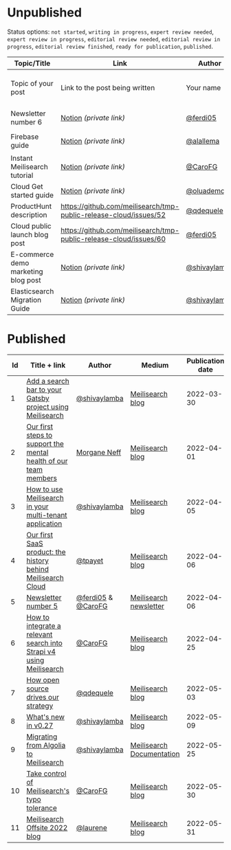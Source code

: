 # Unpublished

Status options: `not started`, `writing in progress`, `expert review needed`, `expert review in progress`, `editorial review needed`, `editorial review in progress`, `editorial review finished`, `ready for publication`, `published`.

| Topic/Title | Link | Author | Medium | ETA | Status |
|---|---|---|---|---|---|
| Topic of your post | Link to the post being written | Your name | Mediums where the post will be published | Tentative date for the publication | Status of the publication process |
| Newsletter number 6 | [Notion](https://www.notion.so/meilisearch/Private-links-9633b8a54d1e4681a23310ae483b4f91#d9ab6b98d6f94517bbabfd5c06f5622c) _(private link)_ | [@ferdi05](https://github.com/ferdi05) | [Meilisearch newsletter](https://us2.campaign-archive.com/home/?u=27870f7b71c908a8b359599fb&id=31f7b55f37) | 🚨 2022-05-30 | `editorial review finished` |
| Firebase guide | [Notion](https://www.notion.so/meilisearch/Firebase-guide-f26f200fd5944f7e8f55810b35ca1e54) _(private link)_ | [@alallema](https://github.com/alallema) | [Meilisearch blog](https://blog.meilisearch.com/) (at least) | 2022-06-02 | `editorial review needed` |
| Instant Meilisearch tutorial| [Notion](https://www.notion.so/meilisearch/Instant-Meilisearch-Strapi-v4-545c1e51336349afa9b76d03ce85b0bd) _(private link)_ | [@CaroFG](https://github.com/CaroFG) | [Meilisearch blog](https://blog.meilisearch.com/) | 2022-06-09 | `editorial review needed` |
| Cloud Get started guide | [Notion](https://www.notion.so/meilisearch/Getting-Started-with-Meilisearch-Cloud-3110211869ad43fd80f9603319b6ccba) _(private link)_ | [@oluademola](https://github.com/oluademola) | [Meilisearch Cloud website](https://cloud.meilisearch.com/) | 2022-04-25 | `writing in progress` |
| ProductHunt description | https://github.com/meilisearch/tmp-public-release-cloud/issues/52 | [@qdequele](https://github.com/qdequele) | [Product Hunt](https://www.producthunt.com/) | 2022-06-30 (TBC) | `not started` |
| Cloud public launch blog post | https://github.com/meilisearch/tmp-public-release-cloud/issues/60 | [@ferdi05](https://github.com/ferdi05) | [Meilisearch blog](https://blog.meilisearch.com/) | 2022-06-30 (TBC) | `not started` |
| E-commerce demo marketing blog post | [Notion](https://www.notion.so/meilisearch/Ecommerce-Demo-Tutorial-93212d48474a47519354d54b83d28a09) _(private link)_ | [@shivaylamba](https://github.com/shivaylamba) | [Meilisearch blog](https://blog.meilisearch.com/) | 2022-06-30 (TBC) | `not started` |
| Elasticsearch Migration Guide | [Notion](https://www.notion.so/meilisearch/Elasticsearch-migration-guide-45607a91cdcb4d08b19319fb7799e49f) _(private link)_ | [@shivaylamba](https://github.com/shivaylamba) | [Meilisearch documentation](https://docs.meilisearch.com/) | 2022-07-15 (TBC) | `writing in progress` |


# Published

| Id | Title + link | Author | Medium | Publication date |
|---|---|---|---|---|
| 1 | [Add a search bar to your Gatsby project using Meilisearch](https://blog.meilisearch.com/add-a-search-bar-to-your-gatsby-project-using-meilisearch/) | [@shivaylamba](https://github.com/shivaylamba) | [Meilisearch blog](https://blog.meilisearch.com/) | 2022-03-30 |
| 2 | [Our first steps to support the mental health of our team members](https://blog.meilisearch.com/our-first-steps-to-support-the-mental-health-of-our-team-members/) | [Morgane Neff](https://meilisearch.notion.site/Morgane-Neff-ce9c8e7d86ab46a6bdd64b3164bbec25) | [Meilisearch blog](https://blog.meilisearch.com/) | 2022-04-01 |
| 3 | [How to use Meilisearch in your multi-tenant application](https://blog.meilisearch.com/multi-tenancy/) | [@shivaylamba](https://github.com/shivaylamba) | [Meilisearch blog](https://blog.meilisearch.com/) |2022-04-05 |
| 4 | [Our first SaaS product: the history behind Meilisearch Cloud](https://blog.meilisearch.com/the-history-of-meilisearch-cloud/) | [@tpayet](https://github.com/tpayet) | [Meilisearch blog](https://blog.meilisearch.com/) |2022-04-06 |
| 5 | [Newsletter number 5](https://mailchi.mp/meilisearch/meilisearch-newsletter-5766633) | [@ferdi05](https://github.com/ferdi05) & [@CaroFG](https://github.com/CaroFG) | [Meilisearch newsletter](https://us2.campaign-archive.com/home/?u=27870f7b71c908a8b359599fb&id=31f7b55f37) |2022-04-06 |
| 6 | [How to integrate a relevant search into Strapi v4 using Meilisearch](https://blog.meilisearch.com/strapi-v4-plugin-meilisearch/)| [@CaroFG](https://github.com/CaroFG) | [Meilisearch blog](https://blog.meilisearch.com/) | 2022-04-25 |
| 7 | [How open source drives our strategy](https://blog.meilisearch.com/how-open-source-drives-our-strategy/) | [@qdequele](https://github.com/qdequele) | [Meilisearch blog](https://blog.meilisearch.com/) | 2022-05-03 |
| 8 | [What's new in v0.27](https://blog.meilisearch.com/whats-new-in-v0-27/) | [@shivaylamba](https://github.com/shivaylamba) | [Meilisearch blog](https://blog.meilisearch.com/) | 2022-05-09 |
| 9 | [Migrating from Algolia to Meilisearch](https://docs.meilisearch.com/learn/getting_started/algolia_migration.html) | [@shivaylamba](https://github.com/shivaylamba) | [Meilisearch Documentation](https://docs.meilisearch.com/) | 2022-05-25 |
| 10 | [Take control of Meilisearch's typo tolerance](https://blog.meilisearch.com/typo-tolerance/) | [@CaroFG](https://github.com/CaroFG) | [Meilisearch blog](https://blog.meilisearch.com/) | 2022-05-30 |
| 11 | [Meilisearch Offsite 2022 blog](https://blog.meilisearch.com/offsite-2022-ibiza/) | [@laurene](https://blog.meilisearch.com/author/laurene/) | [Meilisearch blog](https://blog.meilisearch.com/) | 2022-05-31 |

